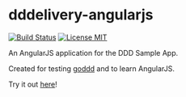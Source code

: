 # dddelivery-angularjs 

[![Build Status](https://travis-ci.org/marcusolsson/dddelivery-angularjs.svg?branch=master)](https://travis-ci.org/marcusolsson/dddelivery-angularjs)
[![License MIT](https://img.shields.io/badge/license-MIT-lightgrey.svg?style=flat)](LICENSE)

An AngularJS application for the DDD Sample App.

Created for testing [goddd](https://github.com/marcusolsson/goddd) and to learn AngularJS.

Try it out [here](http://marcusolsson.github.io/dddelivery-angularjs)!
